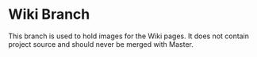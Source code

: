 # Wiki Branch
This branch is used to hold images for the Wiki pages. It does not contain project source and should never be merged with Master.
